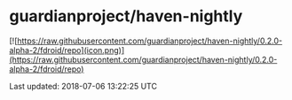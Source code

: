 
# guardianproject/haven-nightly

[![https://raw.githubusercontent.com/guardianproject/haven-nightly/0.2.0-alpha-2/fdroid/repo](icon.png)](https://raw.githubusercontent.com/guardianproject/haven-nightly/0.2.0-alpha-2/fdroid/repo)

Last updated: 2018-07-06 13:22:25 UTC